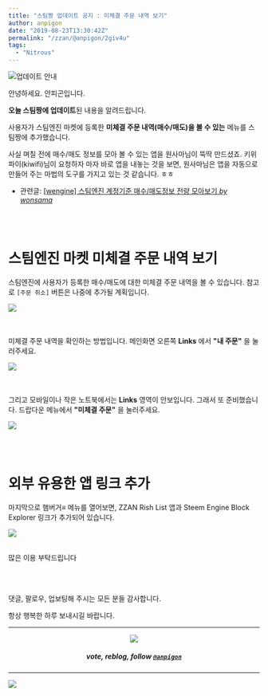 ```yaml
---
title: "스팀짱 업데이트 공지 : 미체결 주문 내역 보기"
author: anpigon
date: "2019-08-23T13:30:42Z"
permalink: "/zzan/@anpigon/2giv4u"
tags:
  - "Nitrous"
---
```

![업데이트 안내](https://files.steempeak.com/file/steempeak/anpigon/3aBL7xov-E1848BE185A5E186B8E18483E185A6E1848BE185B5E18490E185B320E1848BE185A1E186ABE18482E185A2.png)

안녕하세요. 안피곤입니다.

**오늘 스팀짱에 업데이트**된 내용을 알려드립니다.

사용자가 스팀엔진 마켓에 등록한 **미체결 주문 내역(매수/매도)을 볼 수 있는** 메뉴를 스팀짱에 추가했습니다.

사실 며칠 전에 매수/매도 정보를 모아 볼 수 있는 앱을 원사마님이 뚝딱 만드셨죠. 키위파이(kiwifi)님이 요청하자 마자 바로 앱을 내놓는 것을 보면, 원사마님은 앱을 자동으로 만들어 주는 마법의 도구를 가지고 있는 것 같습니다. ㅎㅎ

* 관련글: [\[wengine\] 스팀엔진 계정기준 매수/매도정보 전량 모아보기 *by wonsama*](https://www.steemzzang.com/undefined/@wonsama/56pir-wengine)

<br>
<br>

# 스팀엔진 마켓 미체결 주문 내역 보기

스팀엔진에 사용자가 등록한 매수/매도에 대한 미체결 주문 내역을 볼 수 있습니다. 참고로 `[주문 취소]` 버튼은 나중에 추가될 계획입니다.

![](https://files.steempeak.com/file/steempeak/anpigon/ojflrABV-E18489E185B3E1848FE185B3E18485E185B5E186ABE18489E185A3E186BA202019-08-2320E1848BE185A9E18492E185AE209.54.58.png)

<br><br>미체결 주문 내역을 확인하는 방법입니다. 메인화면 오른쪽 **Links** 에서 **"내 주문"** 을 눌러주세요.

![](https://files.steempeak.com/file/steempeak/anpigon/F7caF7FO-E18489E185B3E1848FE185B3E18485E185B5E186ABE18489E185A3E186BA202019-08-2320E1848BE185A9E18492E185AE209.51.39.png)

<br><br>그리고 모바일이나 작은 노트북에서는 **Links** 영역이 안보입니다. 그래서 또 준비했습니다. 드랍다운 메뉴에서 **"미체결 주문"** 을 눌러주세요.

![](https://files.steempeak.com/file/steempeak/anpigon/Zz8ZMr8g-E18489E185B3E1848FE185B3E18485E185B5E186ABE18489E185A3E186BA202019-08-2320E1848BE185A9E18492E185AE209.53.53.png)


<br><br>
# 외부 유용한 앱 링크 추가

마지막으로 햄버거≡ 메뉴를 열어보면, ZZAN Rish List 앱과 Steem Engine Block Explorer 링크가 추가되어 있습니다.

![](https://files.steempeak.com/file/steempeak/anpigon/019UcJRu-E18489E185B3E1848FE185B3E18485E185B5E186ABE18489E185A3E186BA202019-08-2320E1848BE185A9E18492E185AE209.55.25.png)

<br>많은 이용 부탁드립니다


<br>
<br>

댓글, 팔로우, 업보팅해 주시는 모든 분들 감사합니다.

항상 행복한 하루 보내시길 바랍니다.

***

<center><img src='https://steemitimages.com/400x0/https://cdn.steemitimages.com/DQmQmWhMN6zNrLmKJRKhvSScEgWZmpb8zCeE2Gray1krbv6/BC054B6E-6F73-46D0-88E4-C88EB8167037.jpeg'><h5>vote, reblog, follow <code><a href='https://steemit.com/@anpigon'>@anpigon</a></code></h5></center>

***

![](https://steemitimages.com/640x0/https://cdn.steemitimages.com/DQmZQ23ei2dyBhaxFXs8XBKiUdfFv3LcuXUa9mv2sHDeDf2/image.png)
